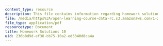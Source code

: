 ```yaml
---
content_type: resource
description: This file contains information regarding homework solutions 10 solution.
file: /media/https%3A/open-learning-course-data-rc.s3.amazonaws.com/1-264j-database-internet-and-systems-integration-technologies-fall-2013/236b8d9def38bb7510a2ed3340d8ca4a_MIT1_264JF13_HW10_sol.pdf
file_type: application/pdf
resourcetype: Document
title: Homework Solutions 10
uid: 236b8d9d-ef38-bb75-10a2-ed3340d8ca4a
---
```

